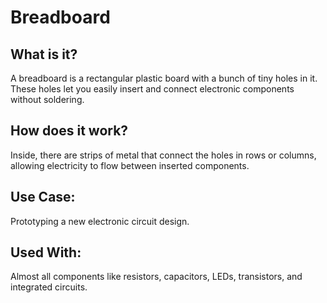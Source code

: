 # Breadboard

## What is it?

A breadboard is a rectangular plastic board with a bunch of tiny holes in it. These holes let you easily insert and connect electronic components without soldering.

## How does it work?

Inside, there are strips of metal that connect the holes in rows or columns, allowing electricity to flow between inserted components.

## Use Case:

Prototyping a new electronic circuit design.

## Used With:

Almost all components like resistors, capacitors, LEDs, transistors, and integrated circuits.
